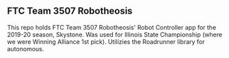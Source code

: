 ## FTC Team 3507 Robotheosis

This repo holds FTC Team 3507 Robotheosis' Robot Controller app for the 2019-20 season, Skystone. Was used for Illinois State Championship (where we were Winning Alliance 1st pick). Utilizies the Roadrunner library for autonomous.

